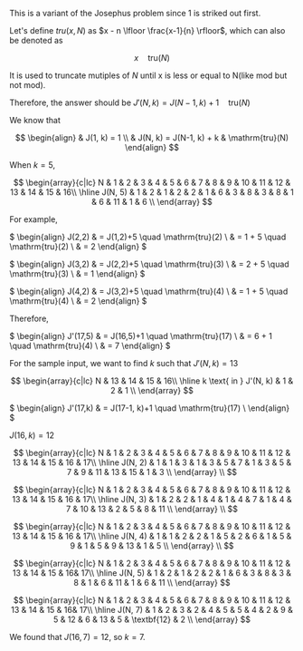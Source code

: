 This is a variant of the Josephus problem since $1$ is striked out first. 

Let's define $tru(x, N)$ as $x - n \lfloor \frac{x-1}{n} \rfloor$, which can also be denoted as

$$
x \quad \mathrm{tru}(N)
$$

It is used to truncate mutiples of $N$ until x is less or equal to N(like mod but not mod).


Therefore, the answer should be $J'(N,k) = J(N-1, k)+1 \quad \mathrm{tru}(N)$

We know that 

$$
\begin{align}
& J(1, k) = 1 \\
& J(N, k) = J(N-1, k) + k & \mathrm{tru}(N)
\end{align}
$$

When $k = 5$,

$$
\begin{array}{c|lc}
N    & 1 & 2 & 3 & 4 & 5 & 6 & 7 & 8 & 9 & 10 & 11 & 12 & 13 & 14 & 15 & 16\\
\hline
J(N, 5) & 1 & 2 & 1 & 2 & 2 & 1 & 6 & 3 & 8 & 3 & 8 & 1 & 6 & 11 & 1 & 6 \\
\end{array}
$$

For example,

$
\begin{align}
J(2,2) & = J(1,2)+5 \quad \mathrm{tru}(2) \\
& = 1 + 5 \quad \mathrm{tru}(2) \\
& = 2
\end{align}
$

$
\begin{align}
J(3,2) & = J(2,2)+5 \quad \mathrm{tru}(3) \\
& = 2 + 5 \quad \mathrm{tru}(3) \\
& = 1
\end{align}
$

$
\begin{align}
J(4,2) & = J(3,2)+5 \quad \mathrm{tru}(4) \\
& = 1 + 5 \quad \mathrm{tru}(4) \\
& = 2
\end{align}
$

Therefore, 

$
\begin{align}
J'(17,5) & = J(16,5)+1 \quad \mathrm{tru}(17) \\
& = 6 + 1 \quad \mathrm{tru}(4) \\
& = 7
\end{align}
$

For the sample input, we want to find $k$ such that $J'(N,k) = 13$


$$
\begin{array}{c|lc}
N & 13 & 14 & 15 & 16\\
\hline
k \text{ in } J'(N, k)  & 1 & 2 & 1 \\
\end{array}
$$

$
\begin{align}
J'(17,k) & = J(17-1, k)+1 \quad \mathrm{tru}(17) \\
\end{align}
$

$J(16, k) = 12$

$$
\begin{array}{c|lc}
N    & 1 & 2 & 3 & 4 & 5 & 6 & 7 & 8 & 9 & 10 & 11 & 12 & 13 & 14 & 15 & 16 & 17\\
\hline
J(N, 2) & 1 & 1 & 3 & 1 & 3 & 5 & 7 & 1 & 3 & 5 & 7 & 9 & 11 & 13 & 15 & 1 & 3 \\
\end{array} \\
$$

$$
\begin{array}{c|lc}
N    & 1 & 2 & 3 & 4 & 5 & 6 & 7 & 8 & 9 & 10 & 11 & 12 & 13 & 14 & 15 & 16 & 17\\
\hline
J(N, 3) & 1 & 2 & 2 & 1 & 4 & 1 & 4 & 7 & 1 & 4 & 7 & 10 & 13 & 2 & 5 & 8 & 11 \\
\end{array} \\
$$

$$
\begin{array}{c|lc}
N    & 1 & 2 & 3 & 4 & 5 & 6 & 7 & 8 & 9 & 10 & 11 & 12 & 13 & 14 & 15 & 16 & 17\\
\hline
J(N, 4) & 1 & 1 & 2 & 2 & 1 & 5 & 2 & 6 & 1 & 5 & 9 & 1 & 5 & 9 & 13 & 1 & 5 \\
\end{array} \\
$$

$$
\begin{array}{c|lc}
N    & 1 & 2 & 3 & 4 & 5 & 6 & 7 & 8 & 9 & 10 & 11 & 12 & 13 & 14 & 15 & 16& 17\\
\hline
J(N, 5) & 1 & 2 & 1 & 2 & 2 & 1 & 6 & 3 & 8 & 3 & 8 & 1 & 6 & 11 & 1 & 6 & 11 \\
\end{array}
$$

$$
\begin{array}{c|lc}
N    & 1 & 2 & 3 & 4 & 5 & 6 & 7 & 8 & 9 & 10 & 11 & 12 & 13 & 14 & 15 & 16& 17\\
\hline
J(N, 7) & 1 & 2 & 3 & 2 & 4 & 5 & 5 & 4 & 2 & 9 & 5 & 12 & 6 & 13 & 5 & \textbf{12} & 2 \\
\end{array}
$$

We found that $J(16,7) = 12$, so $k = 7$.